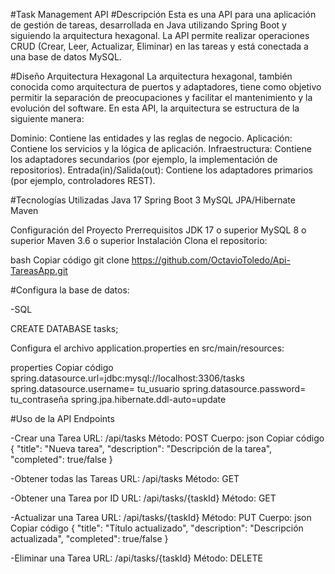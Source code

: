 #Task Management API
#Descripción
Esta es una API para una aplicación de gestión de tareas, desarrollada en Java utilizando Spring Boot y siguiendo la arquitectura hexagonal. La API permite realizar operaciones CRUD (Crear, Leer, Actualizar, Eliminar) en las tareas y está conectada a una base de datos MySQL.

#Diseño
Arquitectura Hexagonal
La arquitectura hexagonal, también conocida como arquitectura de puertos y adaptadores, tiene como objetivo permitir la separación de preocupaciones y facilitar el mantenimiento y la evolución del software. En esta API, la arquitectura se estructura de la siguiente manera:

Dominio: Contiene las entidades y las reglas de negocio.
Aplicación: Contiene los servicios y la lógica de aplicación.
Infraestructura: Contiene los adaptadores secundarios (por ejemplo, la implementación de repositorios).
Entrada(in)/Salida(out): Contiene los adaptadores primarios (por ejemplo, controladores REST).

#Tecnologías Utilizadas
Java 17
Spring Boot 3
MySQL
JPA/Hibernate
Maven

Configuración del Proyecto
Prerrequisitos
JDK 17 o superior
MySQL 8 o superior
Maven 3.6 o superior
Instalación
Clona el repositorio:

bash
Copiar código
git clone https://github.com/OctavioToledo/Api-TareasApp.git

#Configura la base de datos:

-SQL

CREATE DATABASE tasks;

Configura el archivo application.properties en src/main/resources:

properties
Copiar código
spring.datasource.url=jdbc:mysql://localhost:3306/tasks
spring.datasource.username= tu_usuario
spring.datasource.password= tu_contraseña
spring.jpa.hibernate.ddl-auto=update


#Uso de la API
Endpoints

-Crear una Tarea
URL: /api/tasks
Método: POST
Cuerpo:
json
Copiar código
{
  "title": "Nueva tarea",
  "description": "Descripción de la tarea",
  "completed": true/false
}

-Obtener todas las Tareas
URL: /api/tasks
Método: GET

-Obtener una Tarea por ID
URL: /api/tasks/{taskId}
Método: GET

-Actualizar una Tarea
URL: /api/tasks/{taskId}
Método: PUT
Cuerpo:
json
Copiar código
{
  "title": "Título actualizado",
  "description": "Descripción actualizada",
  "completed": true/false
}

-Eliminar una Tarea
URL: /api/tasks/{taskId}
Método: DELETE
